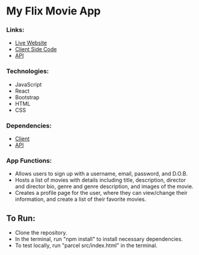 # My Flix Movie App

### Links:
  - [Live Website](https://my-flix-app6237.netlify.app/)
  - [Client Side Code](https://github.com/mdsnraetff/myFlix-Client)
  - [API](https://github.com/mdsnraetff/movie_api)

### Technologies:
  - JavaScript
  - React
  - Bootstrap
  - HTML
  - CSS

### Dependencies:
  - [Client](https://github.com/mdsnraetff/myFlix-Client/blob/main/package.json)
  - [API](https://github.com/mdsnraetff/movie_api/blob/main/package.json)

### App Functions:
  - Allows users to sign up with a username, email, password, and D.O.B. 
  - Hosts a list of movies with details including title, description, director and director bio, genre and genre description, and images of the movie.
  - Creates a profile page for the user, where they can view/change their information, and create a list of their favorite movies.

## To Run:
  - Clone the repository.
  - In the terminal, run "npm install" to install necessary dependencies.
  - To test locally, run "parcel src/index.html" in the terminal. 
